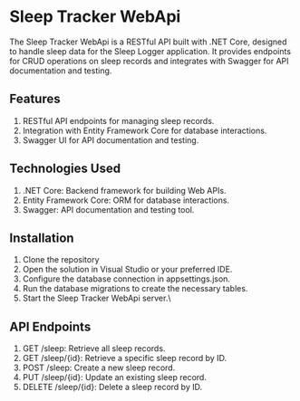 # Sleep Tracker WebApi
The Sleep Tracker WebApi is a RESTful API built with .NET Core, designed to handle sleep data for the Sleep Logger application. It provides endpoints for CRUD operations on sleep records and integrates with Swagger for API documentation and testing.

## Features
1. RESTful API endpoints for managing sleep records.
2. Integration with Entity Framework Core for database interactions.
3. Swagger UI for API documentation and testing.

## Technologies Used
1. .NET Core: Backend framework for building Web APIs.
2. Entity Framework Core: ORM for database interactions.
3. Swagger: API documentation and testing tool.

## Installation
1. Clone the repository
2. Open the solution in Visual Studio or your preferred IDE.
3. Configure the database connection in appsettings.json.
4. Run the database migrations to create the necessary tables.
5. Start the Sleep Tracker WebApi server.\
   
## API Endpoints
1. GET /sleep: Retrieve all sleep records.
2. GET /sleep/{id}: Retrieve a specific sleep record by ID.
3. POST /sleep: Create a new sleep record.
4. PUT /sleep/{id}: Update an existing sleep record.
5. DELETE /sleep/{id}: Delete a sleep record by ID.
